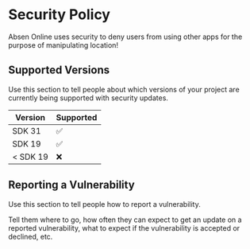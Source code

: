 # Security Policy

Absen Online uses security to deny users from using other apps for the purpose of manipulating location!

## Supported Versions

Use this section to tell people about which versions of your project are
currently being supported with security updates.

| Version    | Supported          |
| ---------- | ------------------ |
| SDK 31     | :white_check_mark: |
| SDK 19     | :white_check_mark: |
| < SDK 19   | :x:                |

## Reporting a Vulnerability

Use this section to tell people how to report a vulnerability.

Tell them where to go, how often they can expect to get an update on a
reported vulnerability, what to expect if the vulnerability is accepted or
declined, etc.
